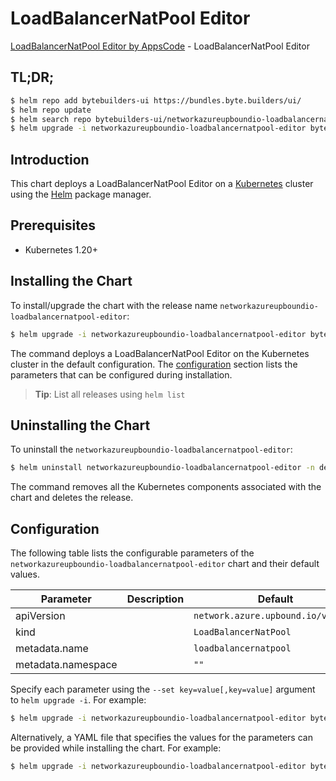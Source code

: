 # LoadBalancerNatPool Editor

[LoadBalancerNatPool Editor by AppsCode](https://byte.builders) - LoadBalancerNatPool Editor

## TL;DR;

```bash
$ helm repo add bytebuilders-ui https://bundles.byte.builders/ui/
$ helm repo update
$ helm search repo bytebuilders-ui/networkazureupboundio-loadbalancernatpool-editor --version=v0.4.18
$ helm upgrade -i networkazureupboundio-loadbalancernatpool-editor bytebuilders-ui/networkazureupboundio-loadbalancernatpool-editor -n default --create-namespace --version=v0.4.18
```

## Introduction

This chart deploys a LoadBalancerNatPool Editor on a [Kubernetes](http://kubernetes.io) cluster using the [Helm](https://helm.sh) package manager.

## Prerequisites

- Kubernetes 1.20+

## Installing the Chart

To install/upgrade the chart with the release name `networkazureupboundio-loadbalancernatpool-editor`:

```bash
$ helm upgrade -i networkazureupboundio-loadbalancernatpool-editor bytebuilders-ui/networkazureupboundio-loadbalancernatpool-editor -n default --create-namespace --version=v0.4.18
```

The command deploys a LoadBalancerNatPool Editor on the Kubernetes cluster in the default configuration. The [configuration](#configuration) section lists the parameters that can be configured during installation.

> **Tip**: List all releases using `helm list`

## Uninstalling the Chart

To uninstall the `networkazureupboundio-loadbalancernatpool-editor`:

```bash
$ helm uninstall networkazureupboundio-loadbalancernatpool-editor -n default
```

The command removes all the Kubernetes components associated with the chart and deletes the release.

## Configuration

The following table lists the configurable parameters of the `networkazureupboundio-loadbalancernatpool-editor` chart and their default values.

|     Parameter      | Description |                    Default                    |
|--------------------|-------------|-----------------------------------------------|
| apiVersion         |             | <code>network.azure.upbound.io/v1beta1</code> |
| kind               |             | <code>LoadBalancerNatPool</code>              |
| metadata.name      |             | <code>loadbalancernatpool</code>              |
| metadata.namespace |             | <code>""</code>                               |


Specify each parameter using the `--set key=value[,key=value]` argument to `helm upgrade -i`. For example:

```bash
$ helm upgrade -i networkazureupboundio-loadbalancernatpool-editor bytebuilders-ui/networkazureupboundio-loadbalancernatpool-editor -n default --create-namespace --version=v0.4.18 --set apiVersion=network.azure.upbound.io/v1beta1
```

Alternatively, a YAML file that specifies the values for the parameters can be provided while
installing the chart. For example:

```bash
$ helm upgrade -i networkazureupboundio-loadbalancernatpool-editor bytebuilders-ui/networkazureupboundio-loadbalancernatpool-editor -n default --create-namespace --version=v0.4.18 --values values.yaml
```
